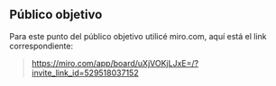 ## Público objetivo

Para este punto del público objetivo utilicé miro.com, aquí está el link correspondiente:

>https://miro.com/app/board/uXjVOKjLJxE=/?invite_link_id=529518037152